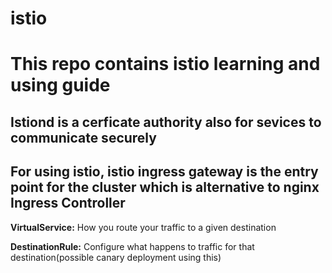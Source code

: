 # istio
# This repo contains istio learning and using guide

## Istiond is a cerficate authority also for sevices to communicate securely
## For using istio, istio ingress gateway is the entry point for the cluster which is alternative to nginx Ingress Controller


**VirtualService:** How you route your traffic to a given destination 

**DestinationRule:** Configure what happens to traffic for that destination(possible canary deployment using this)
